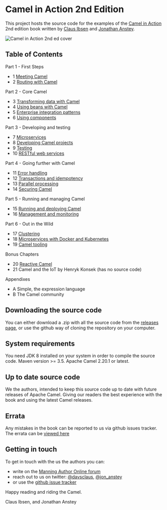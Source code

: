 Camel in Action 2nd Edition
===========================

This project hosts the source code for the examples of the [Camel in Action](https://www.manning.com/books/camel-in-action-second-edition) 2nd edition book written by [Claus Ibsen](https://twitter.com/davsclaus) and [Jonathan Anstey](https://twitter.com/jon_anstey). 

![Camel in Action 2nd ed cover](/docs/images/cia2-cover.png?raw=true)

Table of Contents
-----------------

Part 1 - First Steps

- 1 [Meeting Camel](chapter1)
- 2 [Routing with Camel](chapter2)

Part 2 - Core Camel

- 3 [Transforming data with Camel](chapter3)
- 4 [Using beans with Camel](chapter4)
- 5 [Enterprise integration patterns](chapter5)
- 6 [Using components](chapter6)

Part 3 - Developing and testing

- 7 [Microservices](chapter7)
- 8 [Developing Camel projects](chapter8)
- 9 [Testing](chapter9)
- 10 [RESTful web services](chapter10)

Part 4 - Going further with Camel

- 11 [Error handling](chapter11)
- 12 [Transactions and idempotency](chapter12)
- 13 [Parallel processing](chapter13)
- 14 [Securing Camel](chapter14)

Part 5 - Running and managing Camel

- 15 [Running and deploying Camel](chapter15)
- 16 [Management and monitoring](chapter16)

Part 6 - Out in the Wild

- 17 [Clustering](chapter17)
- 18 [Microservices with Docker and Kubernetes](chapter18)
- 19 [Camel tooling](chapter19)

Bonus Chapters

- 20 [Reactive Camel](chapter20)
- 21 Camel and the IoT by Henryk Konsek (has no source code)

Appendixes

- A Simple, the expression language
- B The Camel community


Downloading the source code
---------------------------

You can either download a .zip with all the source code from the [releases page](https://github.com/camelinaction/camelinaction2/releases), or use the github way of cloning the repository on your computer.

System requirements
---------------------------
You need JDK 8 installed on your system in order to compile the source code. 
Maven version >= 3.5.
Apache Camel 2.20.1 or latest.


Up to date source code
----------------------

We the authors, intended to keep this source code up to date with future releases of Apache Camel. Giving our readers the best experience with the book and using the latest Camel releases. 


Errata
------
Any mistakes in the book can be reported to us via github issues tracker.
The errata can be [viewed here](errata.txt)

Getting in touch
----------------

To get in touch with the us the authors you can:

* write on the [Manning Author Online forum](https://forums.manning.com/forums/camel-in-action-second-edition)
* reach out to us on twitter: [@davsclaus](https://twitter.com/davsclaus), [@jon_anstey](https://twitter.com/jon_anstey)
* or use the [github issue tracker](https://github.com/camelinaction/camelinaction2/issues)


Happy reading and riding the Camel.

Claus Ibsen, and Jonathan Anstey
